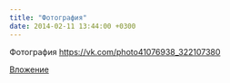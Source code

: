 ```yaml
---
title: "Фотография"
date: 2014-02-11 13:44:00 +0300
---
```


Фотография
https://vk.com/photo41076938_322107380

[Вложение](https://vk.com/photo41076938_322107380)
